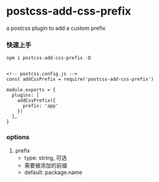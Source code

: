 # postcss-add-css-prefix
a postcss plugin to add a custom prefix

### 快速上手

```
npm i postcss-add-css-prefix -D


<!-- postcss.config.js -->
const addCssPrefix = require('postcss-add-css-prefix')

module.exports = {
  plugins: [
    addCssPrefix({
      prefix: 'app'
    })
  ],
}

```

### options

1. prefix
    * type: string, 可选
    * 需要被添加的前缀
    * default: package.name